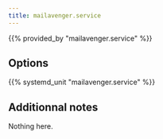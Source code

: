 ```yaml
---
title: mailavenger.service
---
```


{{% provided_by "mailavenger.service" %}}

## Options

{{% systemd_unit "mailavenger.service" %}}

## Additionnal notes

Nothing here.